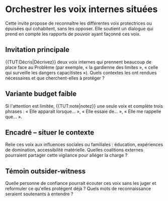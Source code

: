 # Orchestrer les voix internes situées

Cette invite propose de reconnaître les différentes voix protectrices ou
épuisées qui cohabitent, sans les opposer. Elle soutient un dialogue qui
prend en compte les rapports de pouvoir ayant façonné ces voix.

## Invitation principale
{{TUT:Décris|Décrivez}} deux voix internes qui prennent beaucoup de place
face au Problème (par exemple, « la gardienne des limites », « celle qui
surveille les dangers capacitistes »). Quels contextes les ont rendues
nécessaires et que cherchent-elles à protéger ?

## Variante budget faible
Si l'attention est limitée, {{TUT:note|notez}} une seule voix et
complète trois phrases : « Elle apparaît lorsque… », « Elle essaie de… »,
« Elle me rappelle que… ».

## Encadré – situer le contexte
Relie ces voix aux influences sociales ou familiales : éducation,
expériences de domination, accessibilité matérielle. Quelles coalitions
externes pourraient partager cette vigilance pour alléger la charge ?

## Témoin outsider-witness
Quelle personne de confiance pourrait écouter ces voix sans les juger et
reformuler ce qu'elles protègent déjà ? Quels mots de reconnaissance
seraient soutenants à entendre ?
